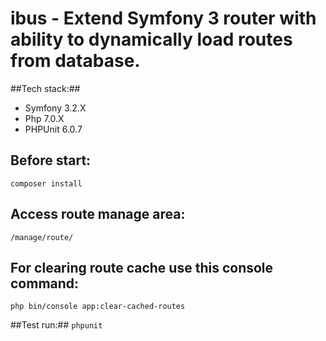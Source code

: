 ibus - Extend Symfony 3 router with ability to dynamically load routes from database.
====

##Tech stack:##
* Symfony 3.2.X
* Php 7.0.X
* PHPUnit 6.0.7

## Before start: ##
```
composer install
```

## Access route manage area: ##
`/manage/route/`

## For clearing route cache use this console command: ##
```
php bin/console app:clear-cached-routes
```

##Test run:##
`phpunit`
